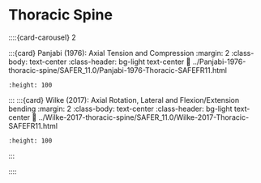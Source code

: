# Thoracic Spine
::::{card-carousel} 2

:::{card} Panjabi (1976): Axial Tension and Compression
:margin: 2
:class-body: text-center
:class-header: bg-light text-center
:link: ../Panjabi-1976-thoracic-spine/SAFER_11.0/Panjabi-1976-Thoracic-SAFEFR11.html
```{image} ../Panjabi-1976-thoracic-spine/SAFER_11.0/panjabi_setup_s11.png
:height: 100
```
:::
:::{card} Wilke (2017): Axial Rotation, Lateral and Flexion/Extension bending
:margin: 2
:class-body: text-center
:class-header: bg-light text-center
:link: ../Wilke-2017-thoracic-spine/SAFER_11.0/Wilke-2017-Thoracic-SAFEFR11.html
```{image} ../Wilke-2017-thoracic-spine/SAFER_11.0/wilke_2017_s11.PNG
:height: 100
```
:::

::::